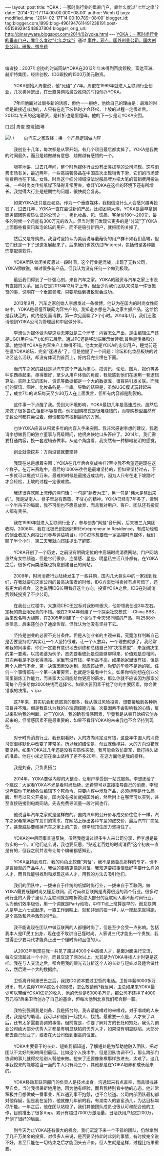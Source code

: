 --- layout: post title:
YOKA：一家时尚行业的垂直门户，靠什么度过"七年之痒"? date:
'2014-02-17T14:00:00.000+08:00' author: Wenh Q tags: modified\_time:
'2014-02-17T14:00:10.789+08:00' blogger\_id:
tag:blogger.com,1999:blog-4961947611491238191.post-651599294548837804
blogger\_orig\_url: http://binaryware.blogspot.com/2014/02/yoka.html ---
[YOKA：一家时尚行业的垂直门户，靠什么度过"七年之痒"?](http://www.kuailiyu.com/article/8297.html)  通过
[事件，观点，国外创业公司，国内创业公司，研报，微专题](http://www.kuailiyu.com/)\
\
\
\
编者按：2007年创办的时尚网站YOKA在2013年年末得到百度领投，富达亚洲、赫斯特集团、经纬创投、IDG跟投的1500万美元融资。\
\
　　YOKA创始人周俊说，他"死磕"了7年。周俊在1999年就进入互联网行业创业，几次卖掉退出，在垂直类网站最受推崇的时段创办YOKA。\
\
　　7年间他面对过很多新的诱惑，但他一一拒绝，他给自己的理由是：最难的时候是最接近成功的，人只有在走下坡路时才会轻松，上坡的过程一定很难熬。2013年冬天的这笔融资，是转折也是里程碑。他的下一步是让YOKA突围。\
\
口述| 周俊 整理|曲琳\
\
![](https://images-blogger-opensocial.googleusercontent.com/gadgets/proxy?url=http%3A%2F%2Fwww.kuailiyu.com%2Fuploadfile%2F2014%2F0217%2F20140217013006779.jpg&container=blogger&gadget=a&rewriteMime=image%2F*)\
\
　　向汽车之家取经：换一个产品逻辑做内容\
\
　　我创业十几年，每次都是从零开始，有几个项目最后都卖掉了。YOKA是我做的时间最久，而且是越做越有意思、越做越有感悟的一个。\
\
　　坦率地讲，过去几年间，整个时尚媒体行业没有出类拔萃的公司涌现。这与消费市场有关，最近两年，一些高端奢侈品在中国首次出现销售下滑，它们的市场营销费用也在下降。女性、时尚这个细分领域没法说服品牌方把大笔的营销费用投进来。一些时尚类传统纸媒下降得非常厉害，幸好YOKA在这样的环境下还有所增长。我觉得大行业是短期性的问题，很快就会复苏。\
\
　　如果YOKA还只是走老路，作为一个垂直媒体，我相信没什么人会感兴趣再投钱了。过去几年，YOKA一直在尝试新的产品。比如团购大潮，YOKA是最早拿到商务部团购资质认证的公司之一，卖化妆品、包、饰品，客单价100～200元，最多的时候一个月能有300万元的收入。但当时我们发现它更多的是"分流"了YOKA上面那些看资讯和泡论坛的用户，而不是吸引新用户，就把团购关掉了。\
\
　　然后又是导购热。我当时坚持认为美丽说与蘑菇街的用户群不如我们高端，但它们还是一下子迅速发展起来了。后来我们也效仿过Pinterest，包括借鉴各种服饰搭配类软件。\
\
　　YOKA团队曾闭关反思过一段时间。这个行业是混战，出现了无数公司，YOKA很敏锐，做过很多新产品，但我认为没有任何一个做到极致。\
\
　　最近我们得到了一针强心剂，来自汽车之家。YOKA的融资与汽车之家上市没有直接的关系，因为它是2013年12月才上市，但至少对我们团队来说是一件很振奋的事，说明在一个垂直领域，只要能做到极致就会成功。\
\
　　2013年9月，汽车之家创始人李想发过一条微博，他认为在国内的时尚女性网站中，YOKA是最懂互联网内容生产的。我知道李想在汽车之家主抓产品，这恰恰是我缺乏的，就约他见面请教，第一次见面聊了2个小时。2014年1月，我们还邀请他到YOKA公司为管理层和中层做分享。\
\
　　李想认为媒体做内容这块无非就是三个环节：内容怎么产出，是由编辑生产还是UGC(用户生产);如何去展示，通过PC还是移动端展示给读者;最后是传播和分享。他觉得YOKA在内容生产上做得不错。他太太是YOKA的忠实用户，睡觉前还在逛YOKA论坛，完全"迷进去"了。但是他提了一个问题：论坛和化妆品板块的讨论区这么活跃，却没有体现到首页上，好内容完全埋在下面。\
\
　　而汽车之家的路线是以汽车这个产品为核心，把资讯、论坛、图片、报价等各种东西串起来，串得很好，至少从用户体验的角度，我能感到他们在运用一套逻辑算法。实际上它的图片、资讯等数据都是一个大的数据库，很容易引发关联。而我们的资讯、图片、化妆品各是一个库。导致的结果是，虽然UGC模式玩转起来了，成立7年的论坛每天至少30万人在上面发言，但所有内容都是割裂的。\
\
　　这件事一下点醒了我。受到大环境影响，YOKA最初几年是高速成长，虽然后来做了很多尝试,但都不容易做，例如团购模式是很难赚钱的，而导购模型虽然有无数公司都在尝试着，但谁都没有找到最好的方案。\
\
　　也许YOKA应该从积累多年的内容入手来突围。我非常感谢李想的建议，我邀请李想做我们的独立董事与高级顾问，他很爽快地口头答应了。2014年，我们需要打通内容，换一套逻辑去做事。从这个角度看，我突然有一种柳暗花明的感觉。\
\
　　创业就像挖井：方向没错就要坚持\
\
　　我现在总是想着突围：YOKA在几年后会变成啥样?至少我不希望还是现在这个样子。在万米赛跑中，最后的1000米往往是最难坚持的，但如果坚持过去，下一步就可以挑战1.1万米。最难的时候是最接近成功的，因为人只有在走下坡路时才会轻松，上坡的过程一定很难熬。\
\
　　我还很喜欢网上流传的两句话：一句是"剩者为王"，另一句是"伟大是熬出来的"。我是湖南人，骨子里总有霸蛮、不甘心的精神。YOKA已经有7年多了，做到一个半吊子的局面，我不可能也不愿意放弃，而且我对用户、客户、团队还有投资人都有责任。\
\
　　我在1999年就进入互联网行业了，参与创办"网蛙"音乐网，后来被三九集团收购。2006年，我在北极光创投做EIR(Entrepreneur
in
Residence，有成功经验的创业者加入创投公司参与评估项目)，IDG资本想要做一家高端时尚媒体，我们聊了半个小时，第二天我就向邓锋提出了辞职。\
\
　　YOKA开创了一个历史，之前没有明确定位的中高端时尚消费网站。门户网站虽然有女性频道，但是它们很杂，连情感、星座、明星私生活八卦都有。在YOKA之后，很多时尚类纸媒也特意创建自己的网站。\
\
　　2009年，时尚消费行业陆续发生了一些并购，国内几大巨头中的一家找到我们，在我就要见这家公司的最高决策者的时候，IDG方面觉得卖掉有点可惜了，还有更大的机会。这也说明IDG长期看好这个方向，投资YOKA之后，IDG在时尚消费领域投资了不少公司。\
\
　　在我创业过程中，大旗网CEO王定标对我影响很大，他带领我创业3年左右。定标的商业眼光真的不错。他在2004年创建了一个探索社交模式──China
BBS，后来改名叫大旗网，在2005年创建了一个类似于今天58同城的产品，叫2588分类信息，后来还创办了迪岸传媒。但我认为他没有坚持下去。\
\
　　坚持是创业的必要不充分条件。但是从创业者的主观来看，究竟怎样判断自己是否要坚持呢?其实让一个人坚持很难，让一个人放弃，一个理由就够了。我经常和我的同事讲，你们一定要有意识地去训练和总结自己的"决策模型"，来强调决策的第一要素。以找老婆为例子，首先要看彼此是否能够聊得来、价值观是否相同，其次再看是不是长得漂亮、家里有没有钱、学历高不高。如果她家里很有钱，但是两个人脾气不合，第一决策因素没达到，就应该放弃，你娶的毕竟不是她的钱。任何一个事情都有一个第一决策要素，也就是你最看中什么。如果你特别想在创业公司里锻炼工作能力，而某家大公司能给你更高的薪水，那么你就不应该因为那家公司每个月多给你2000块钱而选择它。如果次要因素干扰了你的主要因素，你会做错误的决策。\<
/p\>\
\
　　这7年来，其实机会和诱惑真的很多，我从事过风险投资，想要接触到各种新项目并不难。但是我自认为我的心理调控能力强，次要因素不会影响我的心情，反过来影响我的判断。对于YOKA，我的确有情感因素，毕竟我是从零开始把它创办起来的，但情感因素不是最重要的，如果不看好YOKA的未来我也不会坚持到现在。\
\
　　对于时尚消费行业，我长期看好，大的方向肯定没有错，这些年中国人的消费习惯潜移默化中改变了非常多。所以我的结论是，创业就像挖井，大的方向没错就要坚持。如果YOKA过几年还是没有实质性突破，我可能会效仿雷军，做打持久战的准备。他在小米之前在金山坚持了差不多20年，在这方面他是我的榜样。\
\
　　我是刘备，只负责搭台\
\
　　2014年，YOKA要做内容的大整合，让用户享受到一站式服务。李想还给了个建议：大家看YOKA不光是看时尚趋势，还希望可以直接指导自己的消费，李想说老周你干脆给各位编辑下个死命令，只要内容中涉及产品，必须标明是什么品牌、型号以及公开报价，国内没有报价就报国外的，然后附上在哪里可以买到，甚至直接链接到电商网站。先去免费导流量一段时间也行。\
\
　　他说当年汽车之家就是这样做的。国内汽车的公开价与成交价往往不一样，汽车之家希望满足车友们的需求，在网站上标出各种车型的成交价，最后汽车厂商急了，甚至威胁要撤掉汽车之家上的广告，但李想顶住压力坚持住了。\
\
　　YOKA的中层同事普遍反映，虽然我邀请过很多牛人来公司分享，但李想是最务实的一个。听他们这么说，我也要反思，"贴近老百姓的时尚消费"这个初衷一直是有的，但我之前并没有让每个编辑都感知到。\
\
　　YOKA坚持到现在，我的角色比较像"刘备"。我不是诸葛亮那样的专才，也不是曹操型的产品牛人，我做的事情更像是刘备。我知道要把事情做好需要什么样的人才，而且我能够找到和发现这些人才，用我的方法去吸引他们。\
\
　　我们的团队中，一拨来自于传统的纸媒时尚行业，一拨来自于互联网。做YOKA需要既懂时尚又懂互联网，而时尚和互联网是离得很远的两个行业。很多时尚行业的人骨子里认为互联网就是瞎折腾;绝大部分的互联网人看不起时尚行业，认为他们效率极低，用一个词就是Party动物，中午11点上班算是早的。而互联网人是早上六七点起床，一直工作到晚上，就和非洲的狼一样，从一爬起来就得跑，是个高效和竞争激烈的行业。\
\
　　我不能说现在团队中做互联网的人都懂时尚了，但是至少会受一点影响。包括我本人是IT民工出身，现在也不敢讲自己懂时尚。人家说三代才能出一个贵族，我觉得至少要两代才能真正出一个懂时尚和品位的人。\
\
　　从2003年到现在我一共见了超过4000个中高级人才，是面对面进行交流，每次交流超过一个小时，而且交流了两次以上。尤其是为YOKA寻找人才时更是这样。我在与人交流之后，都会用我的眼光去分析这个人的长处与短处以及适合做什么，然后建一个大的数据库。\
\
　　卫哲离开阿里巴巴之后，我找IDG资本要过卫哲的电话。卫哲年薪6000多万港币，有人说你YOKA这么小的规模，怎么敢请他?我反问，卫总如果来YOKA最少可以带给YOKA1亿元的收入，他的代价是6000多万元，那公司不还挣了4000万元吗?后来卫哲创办了自己的基金，但每次他到北京我们都会聊一聊。\
\
　　我特别强调我是刘备，我是搭台的，我去请能唱戏的来唱戏，对于唱戏的人来说，我是他的助理。我可以和他们一起找人、找钱。最重要一点是，人才来了以后，还有太多需要协调的事情。但前提是，你要了解对方的长处和短处。我认为创业公司绝大部分优秀人才都是有明显缺陷的优秀人才，如果没有明显缺陷，大部分都去自己创业了，或者在大公司做到很高的位置。\
\
　　YOKA主要骨干的长处、短处我都知道，了解短处是为帮助他融入团队，把对团队不太好的影响降到最低。比如这个人技术牛，但是团队协调不行，那么跨部门协调的事儿就得交给别人替他来做。挖来了还要像象棋那样放进去，太难了。这几年我挖来的能够独当一面的牛人只有两三个，其他都是在YOKA培养和成长起来的。\
\
　　YOKA移动互联网部门的负责人是技术出身，沟通起来有点直率，而且很拽甚至自负。当时我很果断地用他，因为他有经验，而且我特别看中他的心态。他非常积极并且想做成一番事业，所以遇到事不抱怨，也不会绕道。公司内部团队最初都对他存疑，但是我在坚持，他就像几年前的我，有湖南人的霸蛮劲儿，为达目标竭尽所能。一年之后，他在团队站稳了，我们其他团队成员也很认可和配合他的工作，目前推出了很多App，累计有超过7000万激活量，日活跃用户超过200万，开创了很好的局面。\
\
　　到今天为止YOKA还有很大的机会，我们沉淀下来一个不错的团队，仍然拿到了几千万美金的投资。对很多人来说，是否要坚持此时此刻的事情，有时候完全说不好，甚至只能在一切结束之后才能回头去评价。但人生就是这样，过程比结果重要。
